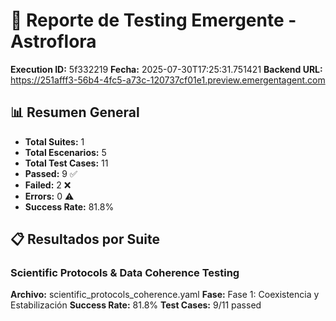 # 🧬 Reporte de Testing Emergente - Astroflora

**Execution ID:** 5f332219
**Fecha:** 2025-07-30T17:25:31.751421
**Backend URL:** https://251afff3-56b4-4fc5-a73c-120737cf01e1.preview.emergentagent.com

## 📊 Resumen General

- **Total Suites:** 1
- **Total Escenarios:** 5
- **Total Test Cases:** 11
- **Passed:** 9 ✅
- **Failed:** 2 ❌
- **Errors:** 0 ⚠️
- **Success Rate:** 81.8%

## 📋 Resultados por Suite

### Scientific Protocols & Data Coherence Testing
**Archivo:** scientific_protocols_coherence.yaml
**Fase:** Fase 1: Coexistencia y Estabilización
**Success Rate:** 81.8%
**Test Cases:** 9/11 passed

